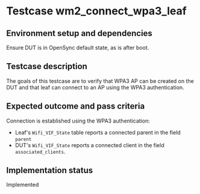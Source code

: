 # Testcase wm2_connect_wpa3_leaf

## Environment setup and dependencies

Ensure DUT is in OpenSync default state, as is after boot.

## Testcase description

The goals of this testcase are to verify that WPA3 AP can be created on the DUT and that leaf can connect to an AP using
the WPA3 authentication.

## Expected outcome and pass criteria

Connection is established using the WPA3 authentication:

- Leaf's `Wifi_VIF_State` table reports a connected parent in the field `parent`
- DUT's `Wifi_VIF_State` reports a connected client in the field `associated_clients`.

## Implementation status

Implemented
